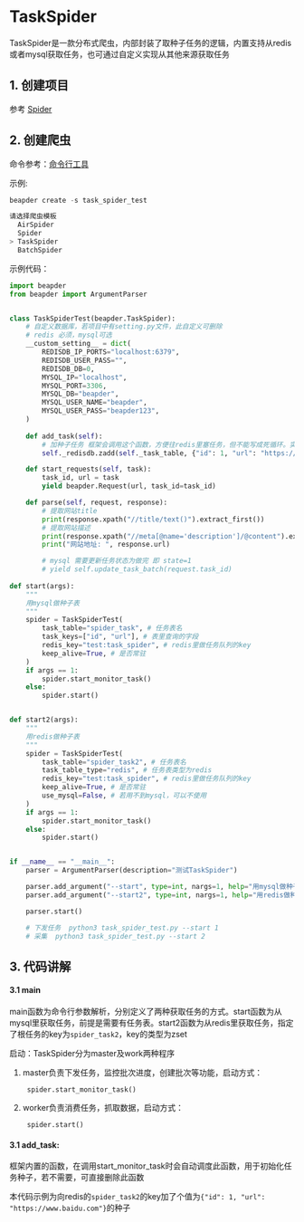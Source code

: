 # TaskSpider

TaskSpider是一款分布式爬虫，内部封装了取种子任务的逻辑，内置支持从redis或者mysql获取任务，也可通过自定义实现从其他来源获取任务

## 1. 创建项目

参考 [Spider](usage/Spider?id=_1-创建项目)

## 2. 创建爬虫

命令参考：[命令行工具](command/cmdline.md?id=_2-创建爬虫)

示例:

```python
beapder create -s task_spider_test

请选择爬虫模板
  AirSpider
  Spider
> TaskSpider
  BatchSpider
```

示例代码：

```python
import beapder
from beapder import ArgumentParser


class TaskSpiderTest(beapder.TaskSpider):
    # 自定义数据库，若项目中有setting.py文件，此自定义可删除
    # redis 必须，mysql可选
    __custom_setting__ = dict(
        REDISDB_IP_PORTS="localhost:6379",
        REDISDB_USER_PASS="",
        REDISDB_DB=0,
        MYSQL_IP="localhost",
        MYSQL_PORT=3306,
        MYSQL_DB="beapder",
        MYSQL_USER_NAME="beapder",
        MYSQL_USER_PASS="beapder123",
    )
    
    def add_task(self):
        # 加种子任务 框架会调用这个函数，方便往redis里塞任务，但不能写成死循环。实际业务中可以自己写个脚本往redis里塞任务
        self._redisdb.zadd(self._task_table, {"id": 1, "url": "https://www.baidu.com"})

    def start_requests(self, task):
        task_id, url = task
        yield beapder.Request(url, task_id=task_id)

    def parse(self, request, response):
        # 提取网站title
        print(response.xpath("//title/text()").extract_first())
        # 提取网站描述
        print(response.xpath("//meta[@name='description']/@content").extract_first())
        print("网站地址: ", response.url)

        # mysql 需要更新任务状态为做完 即 state=1
        # yield self.update_task_batch(request.task_id)
        
def start(args):
    """
    用mysql做种子表
    """
    spider = TaskSpiderTest(
        task_table="spider_task", # 任务表名
        task_keys=["id", "url"], # 表里查询的字段
        redis_key="test:task_spider", # redis里做任务队列的key
        keep_alive=True, # 是否常驻
    )
    if args == 1:
        spider.start_monitor_task()
    else:
        spider.start()


def start2(args):
    """
    用redis做种子表
    """
    spider = TaskSpiderTest(
        task_table="spider_task2", # 任务表名
        task_table_type="redis", # 任务表类型为redis
        redis_key="test:task_spider", # redis里做任务队列的key
        keep_alive=True, # 是否常驻
        use_mysql=False, # 若用不到mysql，可以不使用
    )
    if args == 1:
        spider.start_monitor_task()
    else:
        spider.start()


if __name__ == "__main__":
    parser = ArgumentParser(description="测试TaskSpider")

    parser.add_argument("--start", type=int, nargs=1, help="用mysql做种子表 (1|2）", function=start)
    parser.add_argument("--start2", type=int, nargs=1, help="用redis做种子表 (1|2）", function=start2)

    parser.start()

    # 下发任务  python3 task_spider_test.py --start 1
    # 采集  python3 task_spider_test.py --start 2
```

## 3. 代码讲解

#### 3.1 main

main函数为命令行参数解析，分别定义了两种获取任务的方式。start函数为从mysql里获取任务，前提是需要有任务表。start2函数为从redis里获取任务，指定了根任务的key为`spider_task2`，key的类型为zset

启动：TaskSpider分为master及work两种程序

1. master负责下发任务，监控批次进度，创建批次等功能，启动方式：

        spider.start_monitor_task()

2. worker负责消费任务，抓取数据，启动方式：

        spider.start()

#### 3.1 add_task: 

框架内置的函数，在调用start_monitor_task时会自动调度此函数，用于初始化任务种子，若不需要，可直接删除此函数

本代码示例为向redis的`spider_task2`的key加了个值为`{"id": 1, "url": "https://www.baidu.com"}`的种子




